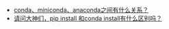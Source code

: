 - [conda、miniconda、anaconda之间有什么关系？](https://www.zhihu.com/question/369468216)
- [请问大神们，pip install 和conda install有什么区别吗？](https://www.zhihu.com/question/395145313)
